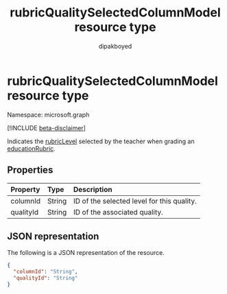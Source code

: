 ﻿---
title: "rubricQualitySelectedColumnModel resource type"
description: "Indicates the rubricLevel selected by the teacher when grading an educationRubric"
localization_priority: Normal
author: "dipakboyed"
ms.prod: "education"
doc_type: "resourcePageType"
---

# rubricQualitySelectedColumnModel resource type

Namespace: microsoft.graph

[!INCLUDE [beta-disclaimer](../../includes/beta-disclaimer.md)]

Indicates the [rubricLevel](rubriclevel.md) selected by the teacher when grading an [educationRubric](educationrubric.md).

## Properties

| Property  | Type   | Description                                |
| :-------- | :----- | :----------------------------------------- |
| columnId  | String | ID of the selected level for this quality. |
| qualityId | String | ID of the associated quality.              |

## JSON representation

The following is a JSON representation of the resource.

<!-- {
  "blockType": "resource",
  "optionalProperties": [

  ],
  "@odata.type": "microsoft.graph.rubricQualitySelectedColumnModel",
  "baseType": null
}-->

```json
{
  "columnId": "String",
  "qualityId": "String"
}
```

<!-- uuid: 16cd6b66-4b1a-43a1-adaf-3a886856ed98
2019-02-04 14:57:30 UTC -->

<!-- {
  "type": "#page.annotation",
  "description": "rubricQualitySelectedColumnModel resource",
  "keywords": "",
  "section": "documentation",
  "tocPath": ""
}-->
